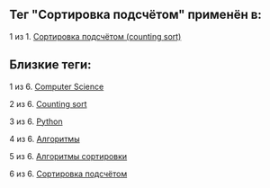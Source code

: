 ## Тег "Сортировка подсчётом" применён в:

1 из 1. [Сортировка подсчётом (counting sort)](../Computer%20science/Сортировки/Сортировка%20подсчётом.md)

## Близкие теги:

1 из 6. [Computer Science](./Computer%20Science.md)

2 из 6. [Counting sort](./Counting%20sort.md)

3 из 6. [Python](./Python.md)

4 из 6. [Алгоритмы](./Алгоритмы.md)

5 из 6. [Алгоритмы сортировки](./Алгоритмы%20сортировки.md)

6 из 6. [Сортировка подсчётом](./Сортировка%20подсчётом.md)

